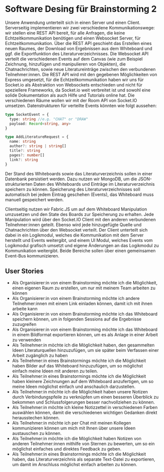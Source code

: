 # Software Desing für Brainstorming 2

Unsere Anwendung unterteilt sich in einen Server und einen Client. Serverseitig implementieren wir zwei verschiedene Kommunikationswege: wir stellen eine REST API bereit, für alle Anfragen, die keine Echtzeitkommunikation benötigen und einen Websocket Server, für Echtzeitkommunikation. Über die REST API geschieht das Erstellen eines neuen Raumes, der Download von Ergebnissen aus dem Whiteboard und ggf. die Exportfunktion des Literaturverzeichnisses. Die Websocket API verteilt die verschiedenen Events auf dem Canvas (wie zum Beispiel Zeichnung, hinzufügen und manipulieren von Objekten), die Chatnachrichten, sowie neue Literatureinträge zwischen den verbundenen Teilnehmer:innen. Die REST API wird mit den gegebenen Möglichkeiten von Express umgesetzt, für die Echtzeitkommunikation haben wir uns für Socket.io als Abstraktion von Websockets entschieden und nicht für speziellere Frameworks, da Socket.io weit verbreitet ist und sowohl eine solide Dokumentation als auch Hilfe und Tutorials online hat. Die verschiedenen Räume wollen wir mit der Room API von Socket.IO umsetzen. Datenstrukturen für verteilte Events könnten wie folgt aussehen: 

```typescript
type SocketEvent = {
  type: string //e.g. "CHAT" or "DRAW"
  payload: Record<string, any>
}

type AddLiteratureRequest = {
  name: string
  author?: string | string[]
  title?: string
  pages?: number[]
  link?: string
}
```

Der Stand des Whiteboards sowie das Literaturverzeichnis sollen in einer Datenbank persistiert werden. Dazu nutzen wir MongoDB, um die JSON-strukturierten Daten des Whiteboards und Einträge im Literaturverzeichnis speichern zu können. Speicherung des Literaturverzeichnisses soll automatisch bei jedem Eintrag geschehen (Events), das Whiteboard muss manuell gespeichert werden. 

Clientseitig nutzen wir Fabric.JS um auf dem Whiteboard Manipulation umzusetzen und den State des Boards zur Speicherung zu erhalten. Jede Manipulation wird über den Socket.IO Client mit den anderen verbundenen Teilnehmer:innen geteilt. Ebenso wird jede hinzugefügte Quelle und Chatnachrichten über den Websocket verteilt. Der Client unterteilt sich dabei in ein Logikmodul, welches die Kommunikation mit dem Server herstellt und Events weitergibt, und einem UI Modul, welches Events vom Logikmodul grafisch umsetzt und eigene Änderungen an das Logikmodul zu Kommunikation weitergibt. Beide Bereiche sollen über einen gemeinsamen Event-Bus kommunizieren. 

## User Stories
- Als Organisierer:in von einem Brainstorming möchte ich die Möglichkeit, einen eigenen Raum zu erstellen, um nur mit meinem Team arbeiten zu können 
- Als Organisierer:in von einem Brainstorming möchte ich andere Teilnehmer:innen mit einem Link einladen können, damit ich mit ihnen arbeite kann 
- Als Organisierer:in von einem Brainstorming möchte ich das Whiteboard speichern können, um in folgenden Sessions auf die Ergebnisse zuzugreifen 
- Als Organisierer:in von einem Brainstorming möchte ich das Whiteboard in einem Bildformat exportieren können, um es als Anlage in einer Arbeit zu verwenden 
- Als Teilnehmer:in möchte ich die Möglichkeit haben, den gesammelten Ideen Literaturquellen hinzuzufügen, um sie später beim Verfassen einer Arbeit zugänglich zu haben 
- Als Teilnehmer:in eines Brainstormings möchte ich die Möglichkeit haben Bilder auf das Whiteboard hinzuzufügen, um so möglichst einfach meine Ideen mit anderen zu teilen. 
- Als Teilnehmer:in eines Brainstormings möchte ich die Möglichkeit haben kleinere Zeichnungen auf dem Whiteboard anzufertigen, um so meine Ideen möglichst einfach und anschaulich darzustellen. 
- Als Teilnehmer:in möchte ich die Möglichkeit haben unsere Notizen durch Verbindungspfeile zu verknüpfen um einen besseren Überblick zu bekommen und Schlussfolgerungen besser nachvollziehen zu können.
- Als Teilnehmer:in möchte ich kleine Notizzettel in verschiedenen Farben auswählen können, damit die verschiedenen wichtigen Gedanken direkt herausstechen können. 
- Als Teilnehmer:in möchte ich per Chat mit meinen Kollegen kommunizieren können um mich mit Ihnen über unsere Ideen austauschen zu können. 
- Als Teilnehmer:in möchte ich die Möglichkeit haben Notizen von anderen Teilnehmer:innen mithilfe von Sternen zu bewerten, um so ein möglichst einfaches und direktes Feedback zu geben. 
- Als Teilnehmer:in eines Brainstormings möchte ich die Möglichkeit haben, das Literaturverzeichnis als separate Text-Datei zu exportieren, um damit im Anschluss möglichst einfach arbeiten zu können. 
